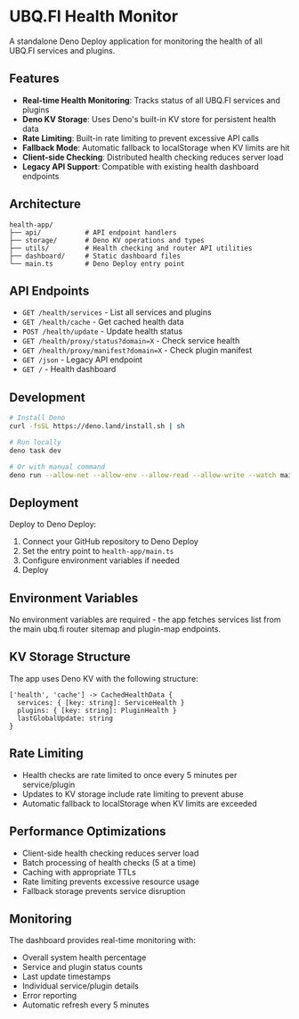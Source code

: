 # UBQ.FI Health Monitor

A standalone Deno Deploy application for monitoring the health of all UBQ.FI services and plugins.

## Features

- **Real-time Health Monitoring**: Tracks status of all UBQ.FI services and plugins
- **Deno KV Storage**: Uses Deno's built-in KV store for persistent health data
- **Rate Limiting**: Built-in rate limiting to prevent excessive API calls
- **Fallback Mode**: Automatic fallback to localStorage when KV limits are hit
- **Client-side Checking**: Distributed health checking reduces server load
- **Legacy API Support**: Compatible with existing health dashboard endpoints

## Architecture

```
health-app/
├── api/           # API endpoint handlers
├── storage/       # Deno KV operations and types
├── utils/         # Health checking and router API utilities
├── dashboard/     # Static dashboard files
└── main.ts        # Deno Deploy entry point
```

## API Endpoints

- `GET /health/services` - List all services and plugins
- `GET /health/cache` - Get cached health data
- `POST /health/update` - Update health status
- `GET /health/proxy/status?domain=X` - Check service health
- `GET /health/proxy/manifest?domain=X` - Check plugin manifest
- `GET /json` - Legacy API endpoint
- `GET /` - Health dashboard

## Development

```bash
# Install Deno
curl -fsSL https://deno.land/install.sh | sh

# Run locally
deno task dev

# Or with manual command
deno run --allow-net --allow-env --allow-read --allow-write --watch main.ts
```

## Deployment

Deploy to Deno Deploy:

1. Connect your GitHub repository to Deno Deploy
2. Set the entry point to `health-app/main.ts`
3. Configure environment variables if needed
4. Deploy

## Environment Variables

No environment variables are required - the app fetches services list from the main ubq.fi router sitemap and plugin-map endpoints.

## KV Storage Structure

The app uses Deno KV with the following structure:

```
['health', 'cache'] -> CachedHealthData {
  services: { [key: string]: ServiceHealth }
  plugins: { [key: string]: PluginHealth }
  lastGlobalUpdate: string
}
```

## Rate Limiting

- Health checks are rate limited to once every 5 minutes per service/plugin
- Updates to KV storage include rate limiting to prevent abuse
- Automatic fallback to localStorage when KV limits are exceeded

## Performance Optimizations

- Client-side health checking reduces server load
- Batch processing of health checks (5 at a time)
- Caching with appropriate TTLs
- Rate limiting prevents excessive resource usage
- Fallback storage prevents service disruption

## Monitoring

The dashboard provides real-time monitoring with:

- Overall system health percentage
- Service and plugin status counts
- Last update timestamps
- Individual service/plugin details
- Error reporting
- Automatic refresh every 5 minutes

